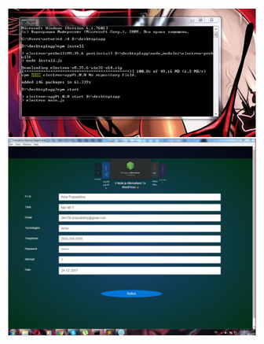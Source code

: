 

![alt text](https://github.com/umbrra/desktop_app/blob/master/12.JPG)
![alt text](https://github.com/umbrra/desktop_app/blob/master/222.JPG)
